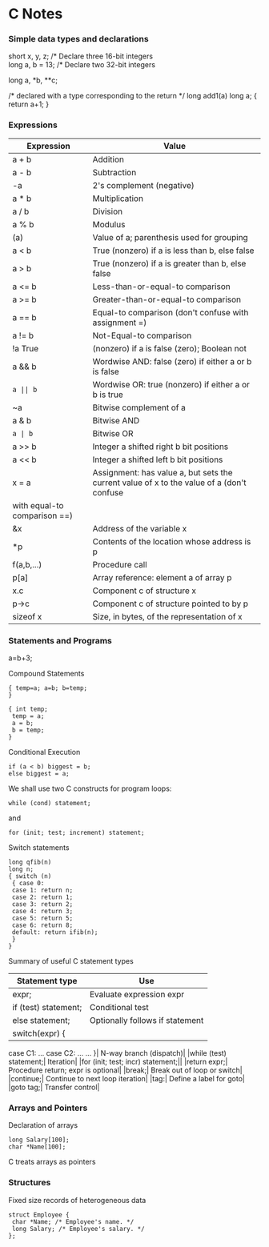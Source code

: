 # C Notes

### Simple data types and declarations
short x, y, z; /* Declare three 16-bit integers  
long a, b = 13; /* Declare two 32-bit integers  

long a, *b, **c;

/* declared with a type corresponding to the return */
long add1(a)
 long a;
 {
 return a+1;
 }
 
### Expressions

|Expression|Value|
|----------|-----|
|a + b| Addition|
|a - b |Subtraction|
|-a |2's complement (negative)|
|a * b |Multiplication|
|a / b |Division|
|a % b |Modulus|
|(a)|Value of a; parenthesis used for grouping|
|a < b |True (nonzero) if a is less than b, else false|
|a > b |True (nonzero) if a is greater than b, else false|
|a <= b |Less-than-or-equal-to comparison|
|a >= b |Greater-than-or-equal-to comparison|
|a == b |Equal-to comparison (don't confuse with assignment =)|
|a != b |Not-Equal-to comparison|
|!a True |(nonzero) if a is false (zero); Boolean not|
|a && b |Wordwise AND: false (zero) if either a or b is false|
|<code>a &#124;&#124; b</code> |Wordwise OR: true (nonzero) if either a or b is true|
|~a |Bitwise complement of a|
|a & b |Bitwise AND|
|<code>a &#124; b</code> |Bitwise OR|
|a >> b |Integer a shifted right b bit positions|
|a << b |Integer a shifted left b bit positions|
|x = a |Assignment: has value a, but sets the current value of x to the value of a (don't confuse
with equal-to comparison ==)|
|&x |Address of the variable x|
|*p |Contents of the location whose address is p|
|f(a,b,...) |Procedure call|
|p[a] |Array reference: element a of array p|
|x.c |Component c of structure x|
|p->c |Component c of structure pointed to by p|
|sizeof x |Size, in bytes, of the representation of x|


### Statements and Programs

a=b+3;

Compound Statements
```
{ temp=a; a=b; b=temp;
}

{ int temp;
 temp = a;
 a = b;
 b = temp;
}
```


Conditional Execution
```
if (a < b) biggest = b;
else biggest = a;
```

We shall use two C constructs for program loops:
```
while (cond) statement;
```
and
```
for (init; test; increment) statement;
```

Switch statements
```
long qfib(n)
long n;
{ switch (n)
 { case 0:
 case 1: return n;
 case 2: return 1;
 case 3: return 2;
 case 4: return 3;
 case 5: return 5;
 case 6: return 8;
 default: return ifib(n);
 }
}
```

Summary of useful C statement types

|Statement type| Use|
|--------------|----|
|expr;| Evaluate expression expr|
|if (test) statement;| Conditional test|
|else statement;| Optionally follows if statement|
|switch(expr) {
 case C1: ...
 case C2: ...
 ...
}|
N-way branch (dispatch)|
|while (test) statement;| Iteration|
|for (init; test; incr) statement;||
|return expr;| Procedure return; expr is optional|
|break;| Break out of loop or switch|
|continue;| Continue to next loop iteration|
|tag:| Define a label for goto|
|goto tag;| Transfer control|

### Arrays and Pointers
Declaration of arrays
```/* 100-employee payroll record ie 100 elemetns in an array */
long Salary[100];
char *Name[100];
```
C treats arrays as pointers

### Structures
Fixed size records of heterogeneous data
```
struct Employee {
 char *Name; /* Employee's name. */
 long Salary; /* Employee's salary. */
};
```

